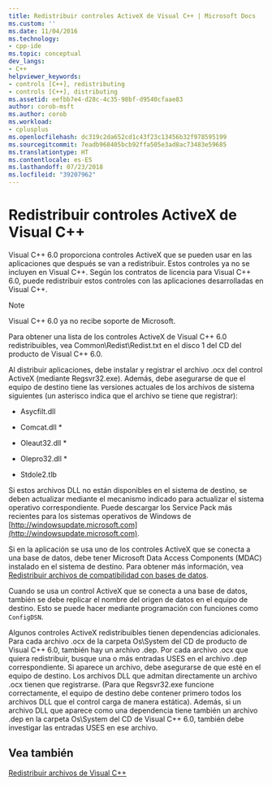 ```yaml
---
title: Redistribuir controles ActiveX de Visual C++ | Microsoft Docs
ms.custom: ''
ms.date: 11/04/2016
ms.technology:
- cpp-ide
ms.topic: conceptual
dev_langs:
- C++
helpviewer_keywords:
- controls [C++], redistributing
- controls [C++], distributing
ms.assetid: eefbb7e4-d28c-4c35-98bf-d9540cfaae83
author: corob-msft
ms.author: corob
ms.workload:
- cplusplus
ms.openlocfilehash: dc319c2da652cd1c43f23c13456b32f978595199
ms.sourcegitcommit: 7eadb968405bcb92ffa505e3ad8ac73483e59685
ms.translationtype: HT
ms.contentlocale: es-ES
ms.lasthandoff: 07/23/2018
ms.locfileid: "39207962"
---
```

# <a name="redistributing-visual-c-activex-controls"></a>Redistribuir controles ActiveX de Visual C++
Visual C++ 6.0 proporciona controles ActiveX que se pueden usar en las aplicaciones que después se van a redistribuir. Estos controles ya no se incluyen en Visual C++. Según los contratos de licencia para Visual C++ 6.0, puede redistribuir estos controles con las aplicaciones desarrolladas en Visual C++.  
  
> [!NOTE]
>  Visual C++ 6.0 ya no recibe soporte de Microsoft.  
  
 Para obtener una lista de los controles ActiveX de Visual C++ 6.0 redistribuibles, vea Common\Redist\Redist.txt en el disco 1 del CD del producto de Visual C++ 6.0.  
  
 Al distribuir aplicaciones, debe instalar y registrar el archivo .ocx del control ActiveX (mediante Regsvr32.exe). Además, debe asegurarse de que el equipo de destino tiene las versiones actuales de los archivos de sistema siguientes (un asterisco indica que el archivo se tiene que registrar):  
  
-   Asycfilt.dll  
  
-   Comcat.dll \*  
  
-   Oleaut32.dll \*  
  
-   Olepro32.dll \*  
  
-   Stdole2.tlb  
  
 Si estos archivos DLL no están disponibles en el sistema de destino, se deben actualizar mediante el mecanismo indicado para actualizar el sistema operativo correspondiente. Puede descargar los Service Pack más recientes para los sistemas operativos de Windows de [http://windowsupdate.microsoft.com](http://windowsupdate.microsoft.com).  
  
 Si en la aplicación se usa uno de los controles ActiveX que se conecta a una base de datos, debe tener Microsoft Data Access Components (MDAC) instalado en el sistema de destino. Para obtener más información, vea [Redistribuir archivos de compatibilidad con bases de datos](../ide/redistributing-database-support-files.md).  
  
 Cuando se usa un control ActiveX que se conecta a una base de datos, también se debe replicar el nombre del origen de datos en el equipo de destino. Esto se puede hacer mediante programación con funciones como `ConfigDSN`.  
  
 Algunos controles ActiveX redistribuibles tienen dependencias adicionales. Para cada archivo .ocx de la carpeta Os\System del CD de producto de Visual C++ 6.0, también hay un archivo .dep. Por cada archivo .ocx que quiera redistribuir, busque una o más entradas USES en el archivo .dep correspondiente. Si aparece un archivo, debe asegurarse de que esté en el equipo de destino. Los archivos DLL que admitan directamente un archivo .ocx tienen que registrarse. (Para que Regsvr32.exe funcione correctamente, el equipo de destino debe contener primero todos los archivos DLL que el control carga de manera estática). Además, si un archivo DLL que aparece como una dependencia tiene también un archivo .dep en la carpeta Os\System del CD de Visual C++ 6.0, también debe investigar las entradas USES en ese archivo.  
  
## <a name="see-also"></a>Vea también  
 [Redistribuir archivos de Visual C++](../ide/redistributing-visual-cpp-files.md)